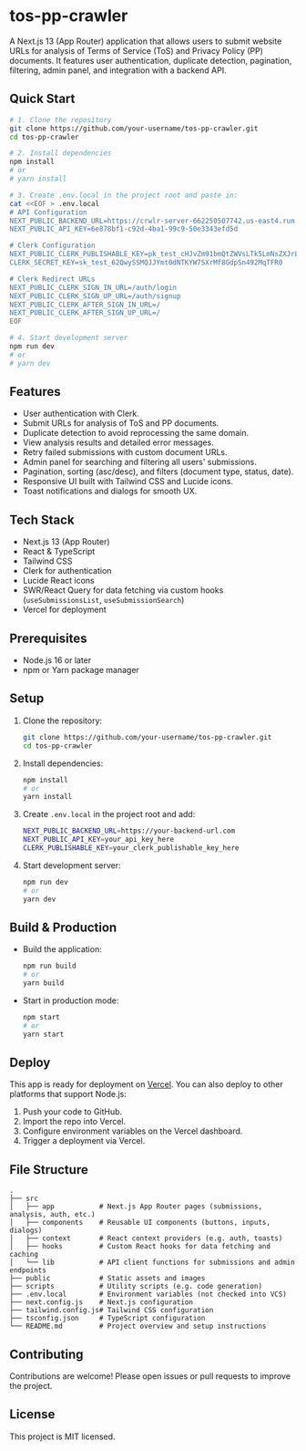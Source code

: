 # tos-pp-crawler

A Next.js 13 (App Router) application that allows users to submit website URLs for analysis of Terms of Service (ToS) and Privacy Policy (PP) documents. It features user authentication, duplicate detection, pagination, filtering, admin panel, and integration with a backend API.

## Quick Start

```bash
# 1. Clone the repository
git clone https://github.com/your-username/tos-pp-crawler.git
cd tos-pp-crawler

# 2. Install dependencies
npm install
# or
# yarn install

# 3. Create .env.local in the project root and paste in:
cat <<EOF > .env.local
# API Configuration
NEXT_PUBLIC_BACKEND_URL=https://crwlr-server-662250507742.us-east4.run.app
NEXT_PUBLIC_API_KEY=6e878bf1-c92d-4ba1-99c9-50e3343efd5d

# Clerk Configuration
NEXT_PUBLIC_CLERK_PUBLISHABLE_KEY=pk_test_cHJvZm91bmQtZWVsLTk5LmNsZXJrLmFjY291bnRzLmRldiQ
CLERK_SECRET_KEY=sk_test_62QwySSMQJJYmt0dNTKYW7SXrMf8GdpSn492MqTFR0

# Clerk Redirect URLs
NEXT_PUBLIC_CLERK_SIGN_IN_URL=/auth/login
NEXT_PUBLIC_CLERK_SIGN_UP_URL=/auth/signup
NEXT_PUBLIC_CLERK_AFTER_SIGN_IN_URL=/
NEXT_PUBLIC_CLERK_AFTER_SIGN_UP_URL=/
EOF

# 4. Start development server
npm run dev
# or
# yarn dev
```

## Features

- User authentication with Clerk.
- Submit URLs for analysis of ToS and PP documents.
- Duplicate detection to avoid reprocessing the same domain.
- View analysis results and detailed error messages.
- Retry failed submissions with custom document URLs.
- Admin panel for searching and filtering all users' submissions.
- Pagination, sorting (asc/desc), and filters (document type, status, date).
- Responsive UI built with Tailwind CSS and Lucide icons.
- Toast notifications and dialogs for smooth UX.

## Tech Stack

- Next.js 13 (App Router)
- React & TypeScript
- Tailwind CSS
- Clerk for authentication
- Lucide React icons
- SWR/React Query for data fetching via custom hooks (`useSubmissionsList`, `useSubmissionSearch`)
- Vercel for deployment

## Prerequisites

- Node.js 16 or later
- npm or Yarn package manager

## Setup

1. Clone the repository:

   ```bash
   git clone https://github.com/your-username/tos-pp-crawler.git
   cd tos-pp-crawler
   ```

2. Install dependencies:

   ```bash
   npm install
   # or
   yarn install
   ```

3. Create `.env.local` in the project root and add:

   ```bash
   NEXT_PUBLIC_BACKEND_URL=https://your-backend-url.com
   NEXT_PUBLIC_API_KEY=your_api_key_here
   CLERK_PUBLISHABLE_KEY=your_clerk_publishable_key_here
   ```

4. Start development server:

   ```bash
   npm run dev
   # or
   yarn dev
   ```

## Build & Production

- Build the application:

  ```bash
  npm run build
  # or
  yarn build
  ```

- Start in production mode:

  ```bash
  npm start
  # or
  yarn start
  ```

## Deploy

This app is ready for deployment on [Vercel](https://vercel.com). You can also deploy to other platforms that support Node.js:

1. Push your code to GitHub.
2. Import the repo into Vercel.
3. Configure environment variables on the Vercel dashboard.
4. Trigger a deployment via Vercel.

## File Structure

```
.
├── src
│   ├── app           # Next.js App Router pages (submissions, analysis, auth, etc.)
│   ├── components    # Reusable UI components (buttons, inputs, dialogs)
│   ├── context       # React context providers (e.g. auth, toasts)
│   ├── hooks         # Custom React hooks for data fetching and caching
│   └── lib           # API client functions for submissions and admin endpoints
├── public            # Static assets and images
├── scripts           # Utility scripts (e.g. code generation)
├── .env.local        # Environment variables (not checked into VCS)
├── next.config.js    # Next.js configuration
├── tailwind.config.js# Tailwind CSS configuration
├── tsconfig.json     # TypeScript configuration
└── README.md         # Project overview and setup instructions
```

## Contributing

Contributions are welcome! Please open issues or pull requests to improve the project.

## License

This project is MIT licensed.
